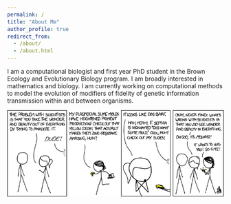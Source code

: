 ```yaml
---
permalink: /
title: "About Me"
author_profile: true
redirect_from: 
  - /about/
  - /about.html
---
```


I am a computational biologist and first year PhD student in the Brown Ecology and Evolutionary Biology program. I am broadly interested in mathematics and biology. I am currently working on computational methods to model the evolution of modifiers of fidelity of genetic information transmission within and between organisms.

<img src='/images/beauty.png'>


